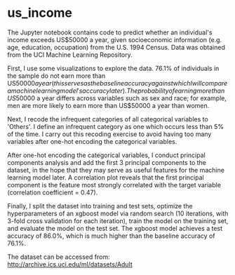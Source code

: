 # us_income
The Jupyter notebook contains code to predict whether an individual's income exceeds US$50000 a year, given socioeconomic information (e.g. age, education, occupation) from the U.S. 1994 Census. Data was obtained from the UCI Machine Learning Repository.

First, I use some visualizations to explore the data. 76.1% of individuals in the sample do not earn more than US$50000 a year (this serves as the baseline accuracy against which I will compare a machine learning model's accuracy later). The probability of earning more than US$50000 a year differs across variables such as sex and race; for example, men are more likely to earn more than US$50000 a year than women.

Next, I recode the infrequent categories of all categorical variables to 'Others'. I define an infrequent category as one which occurs less than 5% of the time. I carry out this recoding exercise to avoid having too many variables after one-hot encoding the categorical variables.

After one-hot encoding the categorical variables, I conduct principal components analysis and add the first 3 principal components to the dataset, in the hope that they may serve as useful features for the machine learning model later. A correlation plot reveals that the first principal component is the feature most strongly correlated with the target variable (correlation coefficient = 0.47).

Finally, I split the dataset into training and test sets, optimize the hyperparameters of an xgboost model via random search (10 iterations, with 3-fold cross validation for each iteration), train the model on the training set, and evaluate the model on the test set. The xgboost model achieves a test accuracy of 86.0%, which is much higher than the baseline accuracy of 76.1%.

The dataset can be accessed from: http://archive.ics.uci.edu/ml/datasets/Adult
